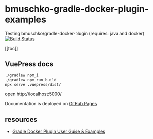 # bmuschko-gradle-docker-plugin-examples
Testing bmuschko/gradle-docker-plugin (requires: java and docker) [![Build Status](https://travis-ci.org/daggerok/bmuschko-gradle-docker-plugin-examples.svg?branch=master)](https://travis-ci.org/daggerok/bmuschko-gradle-docker-plugin-examples)

[[toc]]

## VuePress docs

```bash
./gradlew npm_i
./gradlew npm_run_build
npx serve .vuepress/dist/
```

open http://localhost:5000/

Documentation is deployed on [GitHub Pages](https://daggerok.github.io/bmuschko-gradle-docker-plugin-examples/)

## resources

* [Gradle Docker Plugin User Guide & Examples](https://bmuschko.github.io/gradle-docker-plugin/)
